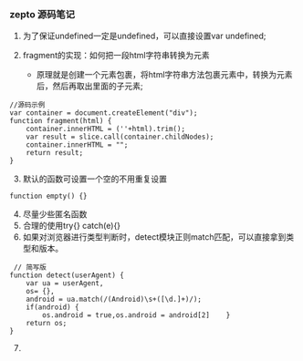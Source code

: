 
### zepto 源码笔记 
1. 为了保证undefined一定是undefined，可以直接设置var undefined;

2. fragment的实现：如何把一段html字符串转换为元素
    - 原理就是创建一个元素包裹，将html字符串方法包裹元素中，转换为元素后，然后再取出里面的子元素;
```
//源码示例
var container = document.createElement("div");
function fragment(html) {
    container.innerHTML = (''+html).trim();
    var result = slice.call(container.childNodes);
    container.innerHTML = "";
    return result;
}
```
3. 默认的函数可设置一个空的不用重复设置
```
function empty() {}
```
4. 尽量少些匿名函数
5. 合理的使用try{} catch(e){}
6. 如果对浏览器进行类型判断时，detect模块正则match匹配，可以直接拿到类型和版本。
```
 // 简写版
function detect(userAgent) {
    var ua = userAgent,
    os= {},
    android = ua.match(/(Android)\s+([\d.]+)/);
    if(android) {
        os.android = true,os.android = android[2]    }
    return os;
}
```
7. 

